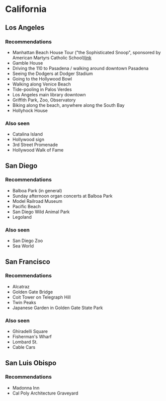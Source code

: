 # California

## Los Angeles

### Recommendations

* Manhattan Beach House Tour ("the Sophisticated Snoop", sponsored by American Martyrs Catholic School)[link][snoop]
* Gamble House
* Driving the 110 to Pasadena / walking around downtown Pasadena
* Seeing the Dodgers at Dodger Stadium
* Going to the Hollywood Bowl
* Walking along Venice Beach
* Tide-pooling in Palos Verdes
* Los Angeles main library downtown
* Griffith Park, Zoo, Observatory
* Biking along the beach, anywhere along the South Bay
* Hollyhock House

### Also seen

* Catalina Island
* Hollywood sign
* 3rd Street Promenade
* Hollywood Walk of Fame

## San Diego

### Recommendations

* Balboa Park (in general)
* Sunday afternoon organ concerts at Balboa Park
* Model Railroad Museum
* Pacific Beach
* San Diego Wild Animal Park
* Legoland

### Also seen

* San Diego Zoo
* Sea World

## San Francisco

### Recommendations

* Alcatraz
* Golden Gate Bridge
* Coit Tower on Telegraph Hill
* Twin Peaks
* Japanese Garden in Golden Gate State Park

### Also seen

* Ghiradelli Square
* Fisherman's Wharf
* Lombard St.
* Cable Cars

## San Luis Obispo

### Recommendations

* Madonna Inn
* Cal Poly Architecture Graveyard

[snoop]: https://www.americanmartyrsschool.org/apps/pages/index.jsp?uREC_ID=744213&type=d&pREC_ID=1154365
